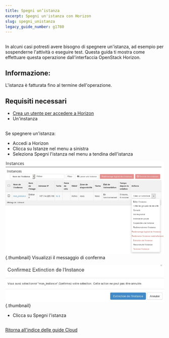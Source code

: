 ```yaml
---
title: Spegni un’istanza
excerpt: Spegni un'istanza con Horizon
slug: spegni_unistanza
legacy_guide_number: g1780
---
```



## 
In alcuni casi potresti avere bisogno di spegnere un'istanza, ad esempio per sospenderne l'attività o eseguire test.
Questa guida ti mostra come effettuare questa operazione dall'interfaccia OpenStack Horizon.

## Informazione:
L'istanza è fatturata fino al termine dell'operazione.


## Requisiti necessari

- [Crea un utente per accedere a Horizon]({legacy}1773)
- Un'instanza




## 
Se spegnere un'istanza:


- Accedi a Horizon
- Clicca su Istanze nel menu a sinistra
- Seleziona Spegni l'istanza nel menu a tendina dell'istanza



![](images/img_2654.jpg){.thumbnail}
Visualizzi il messaggio di conferma

![](images/img_2655.jpg){.thumbnail}

- Clicca su Spegni l'istanza




## 
[Ritorna all'indice delle guide Cloud]({legacy}1785)

